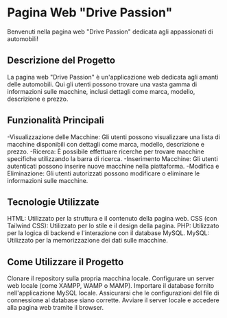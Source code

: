 # Pagina Web "Drive Passion"
Benvenuti nella pagina web "Drive Passion" dedicata agli appassionati di automobili!

## Descrizione del Progetto
La pagina web "Drive Passion" è un'applicazione web dedicata agli amanti delle automobili. Qui gli utenti possono trovare una vasta gamma di informazioni sulle macchine, inclusi dettagli come marca, modello, descrizione e prezzo.

## Funzionalità Principali
-Visualizzazione delle Macchine: Gli utenti possono visualizzare una lista di macchine disponibili con dettagli come marca, modello, descrizione e prezzo.
-Ricerca: È possibile effettuare ricerche per trovare macchine specifiche utilizzando la barra di ricerca.
-Inserimento Macchine: Gli utenti autenticati possono inserire nuove macchine nella piattaforma.
-Modifica e Eliminazione: Gli utenti autorizzati possono modificare o eliminare le informazioni sulle macchine.

## Tecnologie Utilizzate
HTML: Utilizzato per la struttura e il contenuto della pagina web.
CSS (con Tailwind CSS): Utilizzato per lo stile e il design della pagina.
PHP: Utilizzato per la logica di backend e l'interazione con il database MySQL.
MySQL: Utilizzato per la memorizzazione dei dati sulle macchine.

## Come Utilizzare il Progetto
Clonare il repository sulla propria macchina locale.
Configurare un server web locale (come XAMPP, WAMP o MAMP).
Importare il database fornito nell'applicazione MySQL locale.
Assicurarsi che le configurazioni del file di connessione al database siano corrette.
Avviare il server locale e accedere alla pagina web tramite il browser.
